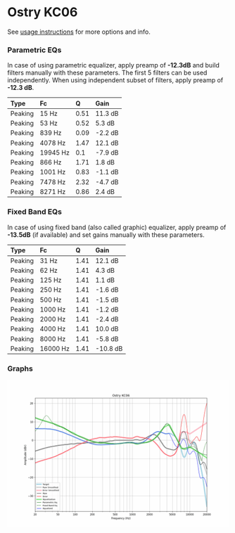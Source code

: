 # Ostry KC06
See [usage instructions](https://github.com/jaakkopasanen/AutoEq#usage) for more options and info.

### Parametric EQs
In case of using parametric equalizer, apply preamp of **-12.3dB** and build filters manually
with these parameters. The first 5 filters can be used independently.
When using independent subset of filters, apply preamp of **-12.3 dB**.

| Type    | Fc       |    Q | Gain    |
|:--------|:---------|:-----|:--------|
| Peaking | 15 Hz    | 0.51 | 11.3 dB |
| Peaking | 53 Hz    | 0.52 | 5.3 dB  |
| Peaking | 839 Hz   | 0.09 | -2.2 dB |
| Peaking | 4078 Hz  | 1.47 | 12.1 dB |
| Peaking | 19945 Hz | 0.1  | -7.9 dB |
| Peaking | 866 Hz   | 1.71 | 1.8 dB  |
| Peaking | 1001 Hz  | 0.83 | -1.1 dB |
| Peaking | 7478 Hz  | 2.32 | -4.7 dB |
| Peaking | 8271 Hz  | 0.86 | 2.4 dB  |

### Fixed Band EQs
In case of using fixed band (also called graphic) equalizer, apply preamp of **-13.5dB**
(if available) and set gains manually with these parameters.

| Type    | Fc       |    Q | Gain     |
|:--------|:---------|:-----|:---------|
| Peaking | 31 Hz    | 1.41 | 12.1 dB  |
| Peaking | 62 Hz    | 1.41 | 4.3 dB   |
| Peaking | 125 Hz   | 1.41 | 1.1 dB   |
| Peaking | 250 Hz   | 1.41 | -1.6 dB  |
| Peaking | 500 Hz   | 1.41 | -1.5 dB  |
| Peaking | 1000 Hz  | 1.41 | -1.2 dB  |
| Peaking | 2000 Hz  | 1.41 | -2.4 dB  |
| Peaking | 4000 Hz  | 1.41 | 10.0 dB  |
| Peaking | 8000 Hz  | 1.41 | -5.8 dB  |
| Peaking | 16000 Hz | 1.41 | -10.8 dB |

### Graphs
![](./Ostry%20KC06.png)